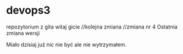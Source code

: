 # devops3
repozytorium z gita
witaj gicie
//kolejna zmiana
//zmiana nr 4
Ostatnia zmiana wersji

Miało dzisiaj już nic nie być ale nie wytrzymałem.